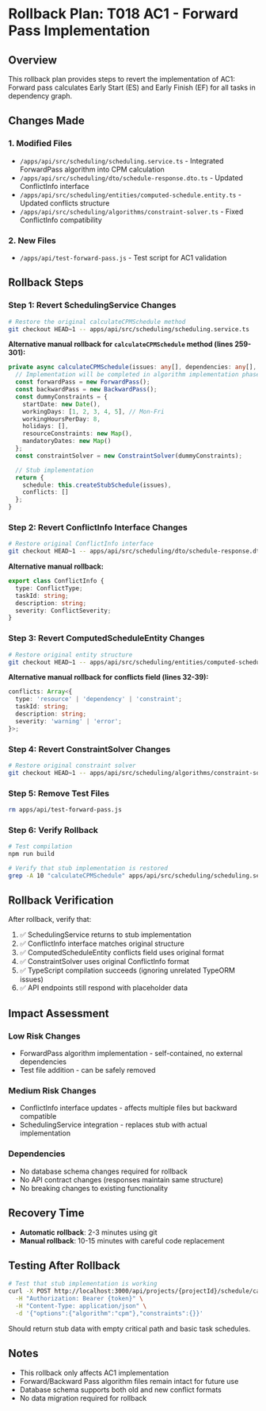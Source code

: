 # Rollback Plan: T018 AC1 - Forward Pass Implementation

## Overview
This rollback plan provides steps to revert the implementation of AC1: Forward pass calculates Early Start (ES) and Early Finish (EF) for all tasks in dependency graph.

## Changes Made

### 1. Modified Files
- `/apps/api/src/scheduling/scheduling.service.ts` - Integrated ForwardPass algorithm into CPM calculation
- `/apps/api/src/scheduling/dto/schedule-response.dto.ts` - Updated ConflictInfo interface
- `/apps/api/src/scheduling/entities/computed-schedule.entity.ts` - Updated conflicts structure
- `/apps/api/src/scheduling/algorithms/constraint-solver.ts` - Fixed ConflictInfo compatibility

### 2. New Files
- `/apps/api/test-forward-pass.js` - Test script for AC1 validation

## Rollback Steps

### Step 1: Revert SchedulingService Changes
```bash
# Restore the original calculateCPMSchedule method
git checkout HEAD~1 -- apps/api/src/scheduling/scheduling.service.ts
```

**Alternative manual rollback for `calculateCPMSchedule` method (lines 259-301):**
```typescript
private async calculateCPMSchedule(issues: any[], dependencies: any[], constraints: any) {
  // Implementation will be completed in algorithm implementation phase
  const forwardPass = new ForwardPass();
  const backwardPass = new BackwardPass();
  const dummyConstraints = {
    startDate: new Date(),
    workingDays: [1, 2, 3, 4, 5], // Mon-Fri
    workingHoursPerDay: 8,
    holidays: [],
    resourceConstraints: new Map(),
    mandatoryDates: new Map()
  };
  const constraintSolver = new ConstraintSolver(dummyConstraints);

  // Stub implementation
  return {
    schedule: this.createStubSchedule(issues),
    conflicts: []
  };
}
```

### Step 2: Revert ConflictInfo Interface Changes
```bash
# Restore original ConflictInfo interface
git checkout HEAD~1 -- apps/api/src/scheduling/dto/schedule-response.dto.ts
```

**Alternative manual rollback:**
```typescript
export class ConflictInfo {
  type: ConflictType;
  taskId: string;
  description: string;
  severity: ConflictSeverity;
}
```

### Step 3: Revert ComputedScheduleEntity Changes
```bash
# Restore original entity structure
git checkout HEAD~1 -- apps/api/src/scheduling/entities/computed-schedule.entity.ts
```

**Alternative manual rollback for conflicts field (lines 32-39):**
```typescript
conflicts: Array<{
  type: 'resource' | 'dependency' | 'constraint';
  taskId: string;
  description: string;
  severity: 'warning' | 'error';
}>;
```

### Step 4: Revert ConstraintSolver Changes
```bash
# Restore original constraint solver
git checkout HEAD~1 -- apps/api/src/scheduling/algorithms/constraint-solver.ts
```

### Step 5: Remove Test Files
```bash
rm apps/api/test-forward-pass.js
```

### Step 6: Verify Rollback
```bash
# Test compilation
npm run build

# Verify that stub implementation is restored
grep -A 10 "calculateCPMSchedule" apps/api/src/scheduling/scheduling.service.ts
```

## Rollback Verification

After rollback, verify that:

1. ✅ SchedulingService returns to stub implementation
2. ✅ ConflictInfo interface matches original structure  
3. ✅ ComputedScheduleEntity conflicts field uses original format
4. ✅ ConstraintSolver uses original ConflictInfo format
5. ✅ TypeScript compilation succeeds (ignoring unrelated TypeORM issues)
6. ✅ API endpoints still respond with placeholder data

## Impact Assessment

### Low Risk Changes
- ForwardPass algorithm implementation - self-contained, no external dependencies
- Test file addition - can be safely removed

### Medium Risk Changes  
- ConflictInfo interface updates - affects multiple files but backward compatible
- SchedulingService integration - replaces stub with actual implementation

### Dependencies
- No database schema changes required for rollback
- No API contract changes (responses maintain same structure)
- No breaking changes to existing functionality

## Recovery Time
- **Automatic rollback**: 2-3 minutes using git
- **Manual rollback**: 10-15 minutes with careful code replacement

## Testing After Rollback
```bash
# Test that stub implementation is working
curl -X POST http://localhost:3000/api/projects/{projectId}/schedule/calculate \
  -H "Authorization: Bearer {token}" \
  -H "Content-Type: application/json" \
  -d '{"options":{"algorithm":"cpm"},"constraints":{}}'
```

Should return stub data with empty critical path and basic task schedules.

## Notes
- This rollback only affects AC1 implementation
- Forward/Backward Pass algorithm files remain intact for future use
- Database schema supports both old and new conflict formats
- No data migration required for rollback